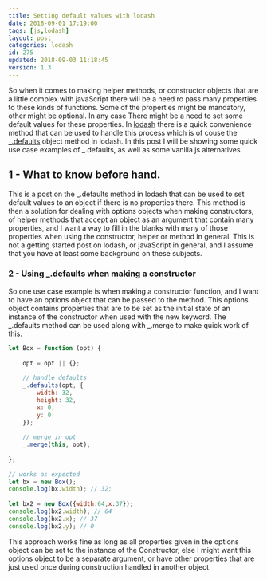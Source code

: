 ```yaml
---
title: Setting default values with lodash
date: 2018-09-01 17:19:00
tags: [js,lodash]
layout: post
categories: lodash
id: 275
updated: 2018-09-03 11:18:45
version: 1.3
---
```


So when it comes to making helper methods, or constructor objects that are a little complex with javaScript there will be a need ro pass many properties to these kinds of functions. Some of the properties might be mandatory, other might be optional. In any case There might be a need to set some default values for these properties. In [lodash](https://lodash.com/) there is a quick convenience method that can be used to handle this process which is of couse the [\_.defaults](https://lodash.com/docs/4.17.10#defaults) object method in lodash. In this post I will be showing some quick use case examples of \_.defaults, as well as some vanilla js alternatives.

<!-- more -->

## 1 - What to know before hand.

This is a post on the \_.defaults method in lodash that can be used to set default values to an object if there is no properties there. This method is then a solution for dealing with options objects when making constructors, of helper methods that accept an object as an argument that contain many properties, and I want a way to fill in the blanks with many of those properties when using the constructor, helper or method in general. This is not a getting started post on lodash, or javaScript in general, and I assume that you have at least some background on these subjects.


### 2 - Using \_.defaults when making a constructor

So one use case example is when making a constructor function, and I want to have an options object that can be passed to the method. This options object contains properties that are to be set as the initial state of an instance of the constructor when used with the new keyword. The \_.defaults method can be used along with \_.merge to make quick work of this.

```js
let Box = function (opt) {
 
    opt = opt || {};
 
    // handle defaults
    _.defaults(opt, {
        width: 32,
        height: 32,
        x: 0,
        y: 0
    });
 
    // merge in opt
    _.merge(this, opt);
 
};
 
// works as expected
let bx = new Box();
console.log(bx.width); // 32;
 
let bx2 = new Box({width:64,x:37});
console.log(bx2.width); // 64
console.log(bx2.x); // 37
console.log(bx2.y); // 0
```

This approach works fine as long as all properties given in the options object can be set to the instance of the Constructor, else I might want this options object to be a separate argument, or have other properties that are just used once during construction handled in another object.
